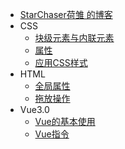 * [StarChaser荷雏 的博客](README.md)
* CSS
	-   [块级元素与内联元素](CSS/%E5%9D%97%E7%BA%A7%E5%85%83%E7%B4%A0%E4%B8%8E%E5%86%85%E8%81%94%E5%85%83%E7%B4%A0.md)
	-   [属性](/CSS/%E5%B1%9E%E6%80%A7.md)
	-   [应用CSS样式](CSS/%E5%BA%94%E7%94%A8CSS%E6%A0%B7%E5%BC%8F.md)
* HTML
	-   [全局属性](HTML/%E5%85%A8%E5%B1%80%E5%B1%9E%E6%80%A7.md)
	-   [拖放操作](HTML/%E6%8B%96%E6%94%BE%E6%93%8D%E4%BD%9C.md)
* Vue3.0
	-   [Vue的基本使用](Vue3.0/Vue%E7%9A%84%E5%9F%BA%E6%9C%AC%E4%BD%BF%E7%94%A8.md)
	-   [Vue指令](Vue3.0/Vue%E6%8C%87%E4%BB%A4.md)